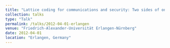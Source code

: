 ```yaml
---
title: "Lattice coding for communications and security: Two sides of one coin"
collection: talks
type: "Talk"
permalink: /talks/2012-04-01-erlangen
venue: "Friedrich-Alexander-Universität Erlangen-Nürnberg"
date: 2012-04-01
location: "Erlangen, Germany"
---
```


